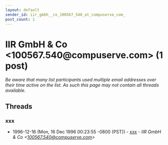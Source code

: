 ```yaml
---
layout: default
sender_id: iir_gmbh__co_100567_540_at_compuserve_com_
post_count: 1
---
```


# IIR GmbH & Co <100567.540<span>@</span>compuserve.com> (1 post)

_Be aware that many list participants used multiple email addresses over their time active on the list. As such this page may not contain all threads available._

## Threads

### xxx
+ 1996-12-16 (Mon, 16 Dec 1996 00:23:55 -0800 (PST)) - [xxx](/archive/1996/12/9f197adcab236af68f83cc46356df98a71787d43e9e5586b77ea0e7a72952a2d) - _IIR GmbH & Co \<100567.540@compuserve.com\>_

